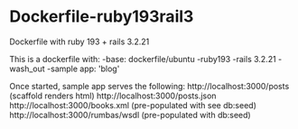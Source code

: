 # Dockerfile-ruby193rail3
Dockerfile with ruby 193 + rails 3.2.21

This is a dockerfile with:
 -base:  dockerfile/ubuntu
 -ruby193
 -rails 3.2.21
 -wash_out
 -sample app: 'blog'

Once started, sample app serves the following: 
 http://localhost:3000/posts (scaffold renders html)
 http://localhost:3000/posts.json
 http://localhost:3000/books.xml (pre-populated with see db:seed)
 http://localhost:3000/rumbas/wsdl (pre-populated with db:seed)
